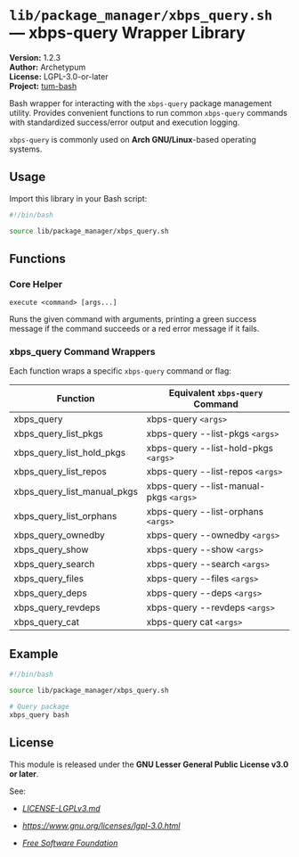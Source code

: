 # `lib/package_manager/xbps_query.sh` — xbps-query Wrapper Library

**Version:** 1.2.3  
**Author:** Archetypum  
**License:** LGPL-3.0-or-later  
**Project:** [tum-bash](https://github.com/Archetypum/tum-bash.git)

Bash wrapper for interacting with the `xbps-query` package management utility. Provides convenient functions to run common `xbps-query` commands with standardized success/error output and execution logging.

`xbps-query` is commonly used on **Arch GNU/Linux**-based operating systems.

## Usage

Import this library in your Bash script:

```bash
#!/bin/bash

source lib/package_manager/xbps_query.sh
```

## Functions

### Core Helper

`execute <command> [args...]`

Runs the given command with arguments, printing a green success message if the command succeeds or a red error message if it fails.

### xbps_query Command Wrappers

Each function wraps a specific `xbps-query` command or flag:

| **Function**                | **Equivalent `xbps-query` Command**    |
|-----------------------------|----------------------------------------|
| xbps_query                  | xbps-query `<args>`                    |
| xbps_query_list_pkgs        | xbps-query --list-pkgs `<args>`        |
| xbps_query_list_hold_pkgs   | xbps-query --list-hold-pkgs `<args>`   |
| xbps_query_list_repos       | xbps-query --list-repos `<args>`       |
| xbps_query_list_manual_pkgs | xbps-query --list-manual-pkgs `<args>` |
| xbps_query_list_orphans     | xbps-query --list-orphans `<args>`     |
| xbps_query_ownedby          | xbps-query --ownedby `<args>`          |
| xbps_query_show             | xbps-query --show `<args>`             |
| xbps_query_search           | xbps-query --search `<args>`           |
| xbps_query_files            | xbps-query --files `<args>`            |
| xbps_query_deps             | xbps-query --deps `<args>`             |
| xbps_query_revdeps          | xbps-query --revdeps `<args>`          |
| xbps_query_cat              | xbps-query cat `<args>`                |

## Example

```bash
#!/bin/bash

source lib/package_manager/xbps_query.sh

# Query package
xbps_query bash
```

## License

This module is released under the **GNU Lesser General Public License v3.0 or later**.

See:

- [_LICENSE-LGPLv3.md_](https://github.com/Archetypum/tum-bash/blob/master/LICENSE-LGPLv3.md)

- _https://www.gnu.org/licenses/lgpl-3.0.html_

- [_Free Software Foundation_](https://www.fsf.org/)
